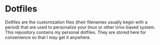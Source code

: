 # Dotfiles
Dotfiles are the customization files (their filenames usually begin with a period) that are used to personalize your linux or other Unix-based system. 
This repository contains my personal dotfiles. They are stored here for convenience so that I may get it anywhere.
